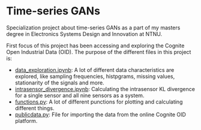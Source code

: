 # Time-series GANs
Specialization project about time-series GANs as a part of my masters degree in Electronics Systems Design and Innovation at NTNU.

First focus of this project has been accessing and exploring the Cognite Open Industrial Data (OID). The purpose of the different files in this project is:
* [data_exploration.ipynb](data_exploration.ipynb): A lot of different data characteristics are explored, like sampling frequencies, histpgrams, missing values, stationarity of the signals and more.
* [intrasensor_divergence.ipynb](intrasensor_divergence.ipynb): Calculating the intrasensor KL divergence for a single sensor and all nine sensors as a system.
* [functions.py](functions.py): A lot of different punctions for plotting and calculating different things.
* [publicdata.py](publicdata.py): File for importing the data from the online Cognite OID platform.
